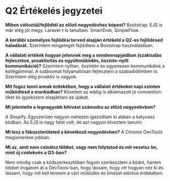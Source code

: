 # Q2 Értékelés jegyzetei

**Miben változtál/fejlődtél az előző negyedévhez képest?**
Bootstrap. EJS is már elég jól megy. Laravel-t is tanultam. SmartDisk, SimpleFlow.

**A korábbi személyes fejlődési terved alapján értékeld a Q2-es fejlődésed haladását.**
Szerintem rengeteget fejlődtem a Bootstrap használatában. 

**A vállalati értékek hogyan jelennek meg a mindennapjaidban (szaktudás fejlesztése, proaktivitás és együttműködés, őszinte-nyílt kommunikáció)?**
Szerintem nyíltan, őszintén és egyenesen kommunikálok a kollégáimmal. A tudásomat folyamatosan fejlesztem a szabadidőmben is. Szerintem elég proaktív is vagyok. 

**Mit fogsz tenni annak érdekében, hogy a vállalati értékeket napi szinten működtesd a munkádban?**
Követem az eddig is alkalmazott jó convention-öket és igyekszem elsajátítani az újakat.

**Mi jelentette a legnagyobb kihívást számodra az előző negyedévben?**

A Shopify. Egyszerűen nagyon nehezen igazodtam ki abban a katyvasz kódban. Az EJS is nagy falat volt, de azt nagyon élveztem tanulni.

**Mi lesz a fókuszterületed a következő negyedévben?**
A Chrome DevTools megismerése jobban.

**Mi az, amit nem csinálsz többet, vagy nem folytatod és mit vezetsz be, mint új cselekvés a Q3-ban?**

Nem mindig csak a kódszerkesztőben fogom szerkeszteni a kódot, hanem többet írogatom át a DevTools-ban, hogy lássam, hogy ott hogyan néz ki és lássam, hogy mit kell tennem a várt működés és kinézet elérése érdekében.